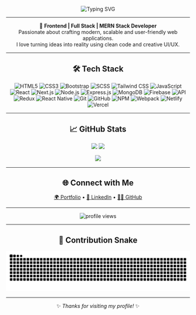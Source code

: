 <p align="center">
  <img src="https://readme-typing-svg.demolab.com?font=Fira+Code&size=28&pause=1000&color=00F7FF&center=true&vCenter=true&width=600&lines=👋+Hi%2C+I'm+Md+Aklash+Miah;Frontend+Developer;Full+Stack+%7C+MERN+Stack+Developer;Always+Learning+New+Technologies" alt="Typing SVG" />
</p>

---

<p align="center">
🚀 <b>Frontend | Full Stack | MERN Stack Developer</b>  
<br>Passionate about crafting modern, scalable and user-friendly web applications.  
<br>I love turning ideas into reality using clean code and creative UI/UX.  
</p>

---

<div align="center">
  <h2>🛠 Tech Stack</h2>
</div>  

<p align="center">
  <!-- Frontend -->
  <img src="https://skillicons.dev/icons?i=html" width="36" height="36" alt="HTML5"/>
  <img src="https://skillicons.dev/icons?i=css" width="36" height="36" alt="CSS3"/>
  <img src="https://skillicons.dev/icons?i=bootstrap" width="36" height="36" alt="Bootstrap"/>
  <img src="https://skillicons.dev/icons?i=sass" width="36" height="36" alt="SCSS"/>
  <img src="https://skillicons.dev/icons?i=tailwind" width="36" height="36" alt="Tailwind CSS"/>
  <img src="https://skillicons.dev/icons?i=javascript" width="36" height="36" alt="JavaScript"/>
  <img src="https://skillicons.dev/icons?i=react" width="36" height="36" alt="React"/>
  <img src="https://skillicons.dev/icons?i=nextjs" width="36" height="36" alt="Next.js"/>

  <!-- Backend -->
  <img src="https://skillicons.dev/icons?i=nodejs" width="36" height="36" alt="Node.js"/>
  <img src="https://skillicons.dev/icons?i=express" width="36" height="36" alt="Express.js"/>
  <img src="https://skillicons.dev/icons?i=mongodb" width="36" height="36" alt="MongoDB"/>
  <img src="https://skillicons.dev/icons?i=firebase" width="36" height="36" alt="Firebase"/>

  <!-- Others -->
  <img src="https://skillicons.dev/icons?i=api" width="36" height="36" alt="API"/>
  <img src="https://skillicons.dev/icons?i=redux" width="36" height="36" alt="Redux"/>
  <img src="https://skillicons.dev/icons?i=react" width="36" height="36" alt="React Native"/>
  <img src="https://skillicons.dev/icons?i=git" width="36" height="36" alt="Git"/>
  <img src="https://skillicons.dev/icons?i=github" width="36" height="36" alt="GitHub"/>
  <img src="https://skillicons.dev/icons?i=npm" width="36" height="36" alt="NPM"/>
  <img src="https://skillicons.dev/icons?i=webpack" width="36" height="36" alt="Webpack"/>
  <img src="https://skillicons.dev/icons?i=netlify" width="36" height="36" alt="Netlify"/>
  <img src="https://skillicons.dev/icons?i=vercel" width="36" height="36" alt="Vercel"/>
</p>

---

<div align="center">
  <h2>📈 GitHub Stats</h2>
</div>  

<p align="center">
  <img src="https://github-readme-stats.vercel.app/api?username=MdAklashMiah&show_icons=true&theme=tokyonight" height="160"/>
  <img src="https://github-readme-stats.vercel.app/api/top-langs/?username=MdAklashMiah&layout=compact&theme=tokyonight" height="160"/>
</p>

<p align="center">
  <img src="https://github-readme-streak-stats.herokuapp.com/?user=MdAklashMiah&theme=tokyonight" height="180"/>
</p>

---

<div align="center">
  <h2>🌐 Connect with Me</h2>
</div>    

<p align="center">
  <a href="https://tap-to-code.vercel.app" target="_blank">🌍 Portfolio</a> •
  <a href="https://www.linkedin.com/in/md-aklash-miah" target="_blank">💼 LinkedIn</a> •
  <a href="https://github.com/MdAklashMiah" target="_blank">👨‍💻 GitHub</a>
</p>

---

<p align="center">
  <img src="https://komarev.com/ghpvc/?username=MdAklashMiah&label=Profile%20views&color=blueviolet&style=flat" alt="profile views" />
</p>

---

<div align="center">
  <h2>🐍 Contribution Snake</h2>
</div>  

<p align="center">
  <img src="https://raw.githubusercontent.com/MdAklashMiah/MdAklashMiah/output/snake.svg?theme=github" alt="Snake animation" />
</p>

---

<p align="center">
✨ <i>Thanks for visiting my profile!</i> ✨
</p>
